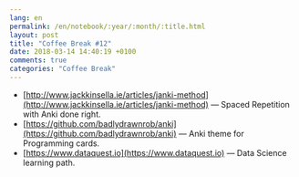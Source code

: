 ```yaml
---
lang: en
permalink: /en/notebook/:year/:month/:title.html
layout: post
title: "Coffee Break #12"
date: 2018-03-14 14:40:19 +0100
comments: true
categories: "Coffee Break"
---
```


- [http://www.jackkinsella.ie/articles/janki-method](http://www.jackkinsella.ie/articles/janki-method) &mdash; Spaced Repetition with Anki done right.
- [https://github.com/badlydrawnrob/anki](https://github.com/badlydrawnrob/anki) &mdash; Anki theme for Programming cards.
- [https://www.dataquest.io](https://www.dataquest.io) &mdash; Data Science learning path.
